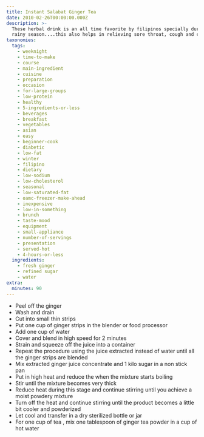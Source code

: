 ```yaml
---
title: Instant Salabat Ginger Tea
date: 2010-02-26T00:00:00.000Z
description: >-
  These herbal drink is an all time favorite by filipinos specially during the
  rainy season....this also helps in relieving sore throat, cough and cold....
taxonomies:
  tags:
    - weeknight
    - time-to-make
    - course
    - main-ingredient
    - cuisine
    - preparation
    - occasion
    - for-large-groups
    - low-protein
    - healthy
    - 5-ingredients-or-less
    - beverages
    - breakfast
    - vegetables
    - asian
    - easy
    - beginner-cook
    - diabetic
    - low-fat
    - winter
    - filipino
    - dietary
    - low-sodium
    - low-cholesterol
    - seasonal
    - low-saturated-fat
    - oamc-freezer-make-ahead
    - inexpensive
    - low-in-something
    - brunch
    - taste-mood
    - equipment
    - small-appliance
    - number-of-servings
    - presentation
    - served-hot
    - 4-hours-or-less
  ingredients:
    - fresh ginger
    - refined sugar
    - water
extra:
  minutes: 90
---
```

 - Peel off the ginger
 - Wash and drain
 - Cut into small thin strips
 - Put one cup of ginger strips in the blender or food processor
 - Add one cup of water
 - Cover and blend in high speed for 2 minutes
 - Strain and squeeze off the juice into a container
 - Repeat the procedure using the juice extracted instead of water until all the ginger strips are blended
 - Mix extracted ginger juice concentrate and 1 kilo sugar in a non stick pan
 - Put in high heat and reduce the when the mixture starts boiling
 - Stir until the mixture becomes very thick
 - Reduce heat during this stage and continue stirring until you achieve a moist powdery mixture
 - Turn off the heat and continue stirring until the product becomes a little bit cooler and powderized
 - Let cool and transfer in a dry sterilized bottle or jar
 - For one cup of tea , mix one tablespoon of ginger tea powder in a cup of hot water
